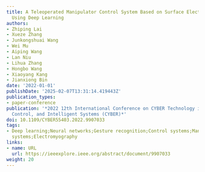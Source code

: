 ```yaml
---
title: A Teleoperated Manipulator Control System Based on Surface Electromyography
  Using Deep Learning
authors:
- Zhiping Lai
- Xueze Zhang
- Junkongshuai Wang
- Wei Mu
- Aiping Wang
- Lan Niu
- Lihua Zhang
- Hongbo Wang
- Xiaoyang Kang
- Jianxiong Bin
date: '2022-01-01'
publishDate: '2025-02-07T13:31:14.419443Z'
publication_types:
- paper-conference
publication: '*2022 12th International Conference on CYBER Technology in Automation,
  Control, and Intelligent Systems (CYBER)*'
doi: 10.1109/CYBER55403.2022.9907033
tags:
- Deep learning;Neural networks;Gesture recognition;Control systems;Manipulators;Real-time
  systems;Electromyography
links:
- name: URL
  url: https://ieeexplore.ieee.org/abstract/document/9907033
weight: 20
---
```

